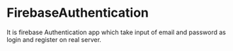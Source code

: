 # FirebaseAuthentication
It is firebase Authentication app which take input of email and password as login and register on real server.
